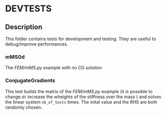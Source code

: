 # DEVTESTS

## Description
This folder contains tests for development and testing. They are useful to debug/improve performances.

### mMS0d

The *FEM/mMS.py* example with no CG solution

### ConjugateGradients

This test builds the matrix of the *FEM/mMS.py* example (it is possible to change `dt` increase the wheights of the stiffness over the mass ) and solves the linear system `nb_of_tests` times. The inital value and the RHS are both randomly chosen.
